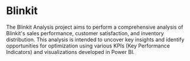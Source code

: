 # Blinkit
The Blinkit Analysis project aims to perform a comprehensive analysis of Blinkit's sales performance, customer satisfaction, and inventory distribution. This analysis is intended to uncover key insights and identify opportunities for optimization using various KPIs (Key Performance Indicators) and visualizations developed in Power BI.
